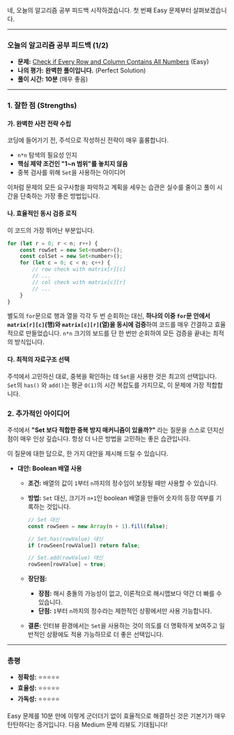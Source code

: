 네, 오늘의 알고리즘 공부 피드백 시작하겠습니다. 첫 번째 Easy 문제부터 살펴보겠습니다.

---

### **오늘의 알고리즘 공부 피드백 (1/2)**

- **문제:** [Check if Every Row and Column Contains All Numbers](https://leetcode.com/problems/check-if-every-row-and-column-contains-all-numbers/) (Easy)
- **나의 평가:** **완벽한 풀이입니다.** (Perfect Solution)
- **풀이 시간:** **10분** (매우 좋음)

---

### **1. 잘한 점 (Strengths)**

#### **가. 완벽한 사전 전략 수립**

코딩에 들어가기 전, 주석으로 작성하신 전략이 매우 훌륭합니다.

- `n*n` 탐색의 필요성 인지
- **핵심 제약 조건인 "1\~n 범위"를 놓치지 않음**
- 중복 검사를 위해 `Set`을 사용하는 아이디어

이처럼 문제의 모든 요구사항을 파악하고 계획을 세우는 습관은 실수를 줄이고 풀이 시간을 단축하는 가장 좋은 방법입니다.

#### **나. 효율적인 동시 검증 로직**

이 코드의 가장 뛰어난 부분입니다.

```javascript
for (let r = 0; r < n; r++) {
    const rowSet = new Set<number>();
    const colSet = new Set<number>();
    for (let c = 0; c < n; c++) {
        // row check with matrix[r][c]
        // ...
        // col check with matrix[c][r]
        // ...
    }
}
```

별도의 `for`문으로 행과 열을 각각 두 번 순회하는 대신, **하나의 이중 `for`문 안에서 `matrix[r][c]`(행)와 `matrix[c][r]`(열)을 동시에 검증**하여 코드를 매우 간결하고 효율적으로 만들었습니다. `n*n` 크기의 보드를 단 한 번만 순회하여 모든 검증을 끝내는 최적의 방식입니다.

#### **다. 최적의 자료구조 선택**

주석에서 고민하신 대로, 중복을 확인하는 데 `Set`을 사용한 것은 최고의 선택입니다. `Set`의 `has()` 와 `add()`는 평균 `O(1)`의 시간 복잡도를 가지므로, 이 문제에 가장 적합합니다.

### **2. 추가적인 아이디어**

주석에서 **"Set 보다 적합한 중복 방지 매커니즘이 있을까?"** 라는 질문을 스스로 던지신 점이 매우 인상 깊습니다. 항상 더 나은 방법을 고민하는 좋은 습관입니다.

이 질문에 대한 답으로, 한 가지 대안을 제시해 드릴 수 있습니다.

- **대안: Boolean 배열 사용**

  - **조건:** 배열의 값이 `1`부터 `n`까지의 정수임이 보장될 때만 사용할 수 있습니다.
  - **방법:** `Set` 대신, 크기가 `n+1`인 boolean 배열을 만들어 숫자의 등장 여부를 기록하는 것입니다.

    ```javascript
    // Set 대신
    const rowSeen = new Array(n + 1).fill(false);

    // Set.has(rowValue) 대신
    if (rowSeen[rowValue]) return false;

    // Set.add(rowValue) 대신
    rowSeen[rowValue] = true;
    ```

  - **장단점:**
    - **장점:** 해시 충돌의 가능성이 없고, 이론적으로 해시맵보다 약간 더 빠를 수 있습니다.
    - **단점:** `1`부터 `n`까지의 정수라는 제한적인 상황에서만 사용 가능합니다.
  - **결론:** 인터뷰 환경에서는 `Set`을 사용하는 것이 의도를 더 명확하게 보여주고 일반적인 상황에도 적용 가능하므로 더 좋은 선택입니다.

---

### **총평**

- **정확성:** ⭐⭐⭐⭐⭐
- **효율성:** ⭐⭐⭐⭐⭐
- **가독성:** ⭐⭐⭐⭐⭐

Easy 문제를 10분 만에 이렇게 군더더기 없이 효율적으로 해결하신 것은 기본기가 매우 탄탄하다는 증거입니다. 다음 Medium 문제 리뷰도 기대됩니다\!
